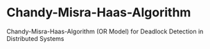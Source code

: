 # Chandy-Misra-Haas-Algorithm
Chandy-Misra-Haas-Algorithm (OR Model) for  Deadlock Detection in Distributed Systems

